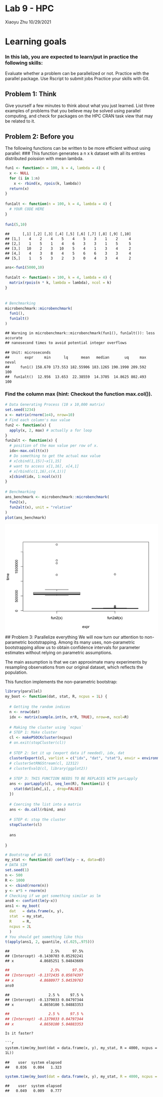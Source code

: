Lab 9 - HPC
================
Xiaoyu Zhu
10/29/2021

# Learning goals

### In this lab, you are expected to learn/put in practice the following skills:

Evaluate whether a problem can be parallelized or not. Practice with the
parallel package. Use Rscript to submit jobs Practice your skills with
Git.

## Problem 1: Think

Give yourself a few minutes to think about what you just learned. List
three examples of problems that you believe may be solved using parallel
computing, and check for packages on the HPC CRAN task view that may be
related to it.

## Problem 2: Before you

The following functions can be written to be more efficient without
using parallel: \#\#\# This function generates a n x k dataset with all
its entries distributed poission with mean lambda.

``` r
fun1 <- function(n = 100, k = 4, lambda = 4) {
  x <- NULL
  for (i in 1:n)
    x <- rbind(x, rpois(k, lambda))
  return(x)
}

fun1alt <- function(n = 100, k = 4, lambda = 4) {
  # YOUR CODE HERE
}

fun1(5,10)
```

    ##      [,1] [,2] [,3] [,4] [,5] [,6] [,7] [,8] [,9] [,10]
    ## [1,]    4    2    4    5    4    5    3    1    2     4
    ## [2,]    1    5    1    4    6    3    3    1    5     5
    ## [3,]   10    2    3   10    5    4    1    3    4     2
    ## [4,]    4    3    8    4    5    6    6    3    3     4
    ## [5,]    1    5    3    2    3    0    4    3    4     2

``` r
ans<-fun1(5000,10)

fun1alt <- function(n = 100, k = 4, lambda = 4) {
  matrix(rpois(n * k, lambda = lambda), ncol = k)
}


# Benchmarking
microbenchmark::microbenchmark(
  fun1(),
  fun1alt()
)
```

    ## Warning in microbenchmark::microbenchmark(fun1(), fun1alt()): less accurate
    ## nanosecond times to avoid potential integer overflows

    ## Unit: microseconds
    ##       expr     min      lq      mean   median       uq     max neval
    ##     fun1() 158.670 173.553 182.55906 183.1265 190.1990 209.592   100
    ##  fun1alt()  12.956  13.653  22.38559  14.3705  14.8625 802.493   100

### Find the column max (hint: Checkout the function max.col()).

``` r
# Data Generating Process (10 x 10,000 matrix)
set.seed(1234)
x <- matrix(rnorm(1e4), nrow=10)
# Find each column's max value
fun2 <- function(x) {
  apply(x, 2, max) # actually a for loop
}
fun2alt <- function(x) {
  # position of the max value per row of x.
  idx<-max.col(t(x))
  # Do something to get the actual max value
  # x[cbind(1,15)]~x[1,15]
  # want to access x[1,16], x[4,1]
  # x[rbind(c(1,16),c(4,1))]
  x[cbind(idx, 1:ncol(x))]
}

# Benchmarking
ans_benchmark <- microbenchmark::microbenchmark(
  fun2(x),
  fun2alt(x), unit = "relative"
)
plot(ans_benchmark)
```

![](README_files/figure-gfm/unnamed-chunk-2-1.png)<!-- --> \#\# Problem
3: Parallelize everything We will now turn our attention to
non-parametric bootstrapping. Among its many uses, non-parametric
bootstrapping allow us to obtain confidence intervals for parameter
estimates without relying on parametric assumptions.

The main assumption is that we can approximate many experiments by
resampling observations from our original dataset, which reflects the
population.

This function implements the non-parametric bootstrap:

``` r
library(parallel)
my_boot <- function(dat, stat, R, ncpus = 1L) {
  
  # Getting the random indices
  n <- nrow(dat)
  idx <- matrix(sample.int(n, n*R, TRUE), nrow=n, ncol=R)
 
  # Making the cluster using `ncpus`
  # STEP 1: Make cluster
  cl <- makePSOCKcluster(ncpus)
  # on.exit(stopCluster(cl))
  
  # STEP 2: Set it up (export data if needed), idx, dat
  clusterExport(cl, varlist = c("idx", "dat", "stat"), envir = environment())
  # clusterSetRNGStream(cl, 12312)
  # clusterEvalQ(cl, library(ggplot2))
  
  # STEP 3: THIS FUNCTION NEEDS TO BE REPLACES WITH parLapply
  ans <- parLapply(cl, seq_len(R), function(i) {
    stat(dat[idx[,i], , drop=FALSE])
  })
  
  # Coercing the list into a matrix
  ans <- do.call(rbind, ans)
  
  # STEP 4: stop the cluster
  stopCluster(cl)
  
  ans
  
}
```

``` r
# Bootstrap of an OLS
my_stat <- function(d) coef(lm(y ~ x, data=d))
# DATA SIM
set.seed(1)
n <- 500
R <- 1000
x <- cbind(rnorm(n))
y <- x*5 + rnorm(n)
# Checking if we get something similar as lm
ans0 <- confint(lm(y~x))
ans1 <- my_boot(
  dat   = data.frame(x, y),
  stat  = my_stat,
  R     = R,
  ncpus = 2L
  )
# You should get something like this
t(apply(ans1, 2, quantile, c(.025,.975)))
```

    ##                   2.5%      97.5%
    ## (Intercept) -0.1430703 0.05292241
    ## x            4.8685251 5.04843669

``` r
##                   2.5%      97.5%
## (Intercept) -0.1372435 0.05074397
## x            4.8680977 5.04539763
ans0
```

    ##                  2.5 %     97.5 %
    ## (Intercept) -0.1379033 0.04797344
    ## x            4.8650100 5.04883353

``` r
##                  2.5 %     97.5 %
## (Intercept) -0.1379033 0.04797344
## x            4.8650100 5.04883353
```




    Is it faster?

    ```r
    system.time(my_boot(dat = data.frame(x, y), my_stat, R = 4000, ncpus = 1L))

    ##    user  system elapsed 
    ##   0.036   0.004   1.323

``` r
system.time(my_boot(dat = data.frame(x, y), my_stat, R = 4000, ncpus = 2L))
```

    ##    user  system elapsed 
    ##   0.049   0.009   0.777
